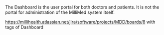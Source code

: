 The Dashboard is the user portal for both doctors and patients.  It is not the portal
for administration of the MilliMed system itself.

https://millihealth.atlassian.net/jira/software/projects/MDD/boards/8 with tags of Dashboard